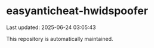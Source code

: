 # easyanticheat-hwidspoofer

Last updated: 2025-06-24 03:05:43

This repository is automatically maintained.
